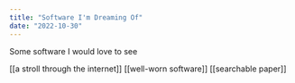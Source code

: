 ```yaml
---
title: "Software I'm Dreaming Of"
date: "2022-10-30"
---
```


Some software I would love to see

[[a stroll through the internet]]
[[well-worn software]]
[[searchable paper]]